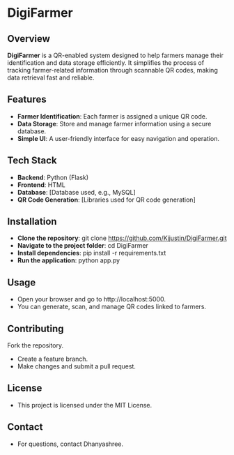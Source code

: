# DigiFarmer

## Overview
**DigiFarmer** is a QR-enabled system designed to help farmers manage their identification and data storage efficiently. It simplifies the process of tracking farmer-related information through scannable QR codes, making data retrieval fast and reliable.

## Features
- **Farmer Identification**: Each farmer is assigned a unique QR code.
- **Data Storage**: Store and manage farmer information using a secure database.
- **Simple UI**: A user-friendly interface for easy navigation and operation.

## Tech Stack
- **Backend**: Python (Flask)
- **Frontend**: HTML
- **Database**: [Database used, e.g., MySQL]
- **QR Code Generation**: [Libraries used for QR code generation]

## Installation
- **Clone the repository**: git clone https://github.com/Kjjustin/DigiFarmer.git
- **Navigate to the project folder**: cd DigiFarmer
- **Install dependencies**: pip install -r requirements.txt
- **Run the application**: python app.py
## Usage
- Open your browser and go to http://localhost:5000.
- You can generate, scan, and manage QR codes linked to farmers.
## Contributing
Fork the repository.
- Create a feature branch.
- Make changes and submit a pull request.
## License
- This project is licensed under the MIT License.

## Contact
- For questions, contact Dhanyashree.




